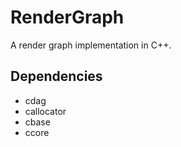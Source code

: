 # RenderGraph

A render graph implementation in C++.

## Dependencies

- cdag
- callocator
- cbase
- ccore
